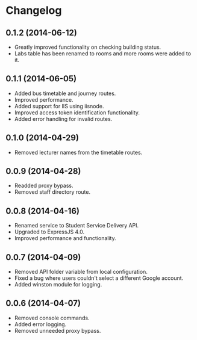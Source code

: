 # Changelog

## 0.1.2 (2014-06-12)

- Greatly improved functionality on checking building status.
- Labs table has been renamed to rooms and more rooms were added to it.

## 0.1.1 (2014-06-05)

- Added bus timetable and journey routes.
- Improved performance.
- Added support for IIS using iisnode.
- Improved access token identification functionality.
- Added error handling for invalid routes.

## 0.1.0 (2014-04-29)

- Removed lecturer names from the timetable routes.

## 0.0.9 (2014-04-28)

- Readded proxy bypass.
- Removed staff directory route.

## 0.0.8 (2014-04-16)

- Renamed service to Student Service Delivery API.
- Upgraded to ExpressJS 4.0.
- Improved performance and functionality.

## 0.0.7 (2014-04-09)

- Removed API folder variable from local configuration.
- Fixed a bug where users couldn't select a different Google account.
- Added winston module for logging.

## 0.0.6 (2014-04-07)

- Removed console commands.
- Added error logging.
- Removed unneeded proxy bypass.
